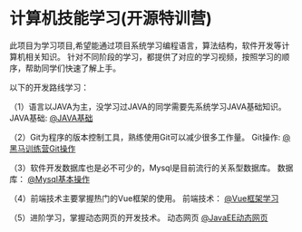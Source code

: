 # 计算机技能学习(开源特训营)

 此项目为学习项目,希望能通过项目系统学习编程语言，算法结构，软件开发等计算机相关知识。
 针对不同阶段的学习，都提供了对应的学习视频，按照学习的顺序，帮助同学们快速了解上手。

以下的开发路线学习：

（1）语言以JAVA为主，没学习过JAVA的同学需要先系统学习JAVA基础知识。
JAVA基础:   [@JAVA基础](https://www.bilibili.com/video/av80585971)

（2）Git为程序的版本控制工具，熟练使用Git可以减少很多工作量。
Git操作:    [@黑马训练营Git操作](https://www.bilibili.com/video/BV1fK4y1b7XL?p=4)

（3）软件开发数据库也是必不可少的，Mysql是目前流行的关系型数据库。
数据库：    [@Mysql基本操作](https://www.bilibili.com/video/av68811608)

（4）前端技术主要掌握热门的Vue框架的使用。
前端技术：  [@Vue框架学习](https://www.bilibili.com/video/av40455083)

（5）进阶学习，掌握动态网页的开发技术。
动态网页   [@JavaEE动态网页](https://www.bilibili.com/video/av73840600)


